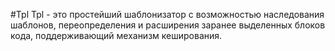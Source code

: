 #Tpl
Tpl - это простейший шаблонизатор с возможностью наследования шаблонов, 
переопределения и расширения заранее выделенных блоков кода, поддерживающий 
механизм кеширования.